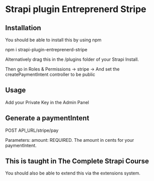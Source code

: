# Strapi plugin Entreprenerd Stripe

## Installation
You should be able to install this by using npm

npm i strapi-plugin-entreprenerd-stripe

Alternatively drag this in the /plugins folder of your Strapi Install.

Then go in Roles & Permissions -> stripe -> And set the createPaymentIntent controller to be public

## Usage
Add your Private Key in the Admin Panel

## Generate a paymentIntent
POST API_URL/stripe/pay

Parameters:
amount: REQUIRED.
The amount in cents for your paymentIntent.

## This is taught in The Complete Strapi Course
You should also be able to extend this via the extensions system.
